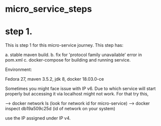 # micro_service_steps
# step 1.
This is step 1 for this micro-service journey.
This step has:

a. stable maven build.
b. fix for 'protocol family unavailable' error in pom.xml
c. docker-compose for building and running service.

Environment: 

Fedora 27, maven 3.5.2, jdk 8, docker 18.03.0-ce

Sometimes you might face issue with IP v6. Due to which service will start properly but
accessing it via localhost might not work. For that try this,

 --> docker network ls   (look for network id for micro-service)
 --> docker inspect db19a509c25d (id of network on your system)

use the IP assigned under IP v4.
